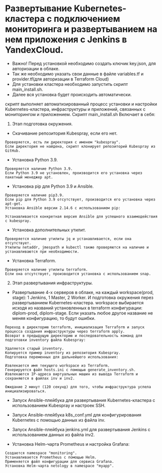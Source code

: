 # Развертывание Kubernetes-кластера с подключением мониторинга и развертыванием на нем приложения с Jenkins в YandexCloud.

* Важно! Перед установкой необходимо создать ключик key.json, для авторизации в облаке. 
* Так же необходимо указать свои данные в файле variables.tf и provider.tf(для авторизации в Terraform Cloud)
* Для установки кластера необходимо запустить скрипт main_install.sh. 
* Далее вся установка будет происходить автоматически.

</details>
скрипт выполняет автоматизированный 
процесс установки и настройки Kubernetes-кластера, 
инфраструктуры и приложений, связанных с мониторингом и приложением.
</details>
Скрипт main_install.sh Включает в себя:

1. Этап подготовка окружения.

* Скачивание репозитория Kubespray, если его нет.
```
Проверяется, есть ли директория с именем "kubespray".
Если директория не найдена, скрипт клонирует репозиторий Kubespray из GitHub.
```

* Установка Python 3.9.
```
Проверяется наличие Python 3.9.
Если Python 3.9 не установлен, производится его установка через пакетный менеджер apt.
```
* Установка pip для Python 3.9 и Ansible.
```
Проверяется наличие pip3.9.
Если pip для Python 3.9 отсутствует, производится его установка через apt-get.
Установка Ansible версии 2.14.6 с использованием pip:

Устанавливается конкретная версия Ansible для успешного взаимодействия с kubespray.
```
* Установка дополнительных утилит.
```
Проверяется наличие утилиты jq и устанавливается, если она отсутствует.
Утилиты netaddr, jmespath и kubectl также проверяются на наличие и устанавливаются при необходимости.
```
* Установка Terraform.
```
Проверяется наличие утилиты terraform.
Если она отсутствует, производится установка с использованием snap.
```

2. Этап развертывания инфраструктуры.
   
* Развертывание 4-х серверов в облаке, на каждый workspace(prod, stage): 1 Jenkins, 1 Master, 2 Worker. И подготовка окружения перез развертыванием Kubernetes-кластера.
workspace выбирается исходя из названий установленных в terraform конфигурации: diplom-prod, diplom-stage.
Если указать любое другое название не меняя конфигурацию, то будут ошибки.

```
Переход в директорию terraform, инициализация Terraform и запуск процесса создания инфраструктуры через terraform apply.
Возврат в предыдущую директорию и последовательность команд для подготовки inventory файла Kubespray:

Удаляется старый inventory.
Копируется пример inventory из репозитория Kubespray.
Подготовка переменных для дальнейшего использования:

Извлекается имя текущего workspace из Terraform.
Генерируется файл hosts.ini с помощью generate_inventory.sh.
Извлекаются IP-адреса виртуальных машин из вывода Terraform и сохраняются в файлах inv и inv2.

Ожидание 2 минут (120 секунд) для того, чтобы инфраструктура успела инициализироваться.
```
* Запуск Ansible-плейбука для развертывания Kubernetes-кластера с использованием Kubespray и настроек SSH.

* Запуск Ansible-плейбука k8s_conf.yml для конфигурирования Kubernetes с помощью данных из файла inv.

* Запуск Ansible-плейбука jenkins.yml для развертывания Jenkins с использованием данных из файла inv2.

* Установка Helm-чарта Prometheus и настройка Grafana:
```
Создается namespace "monitoring".
Устанавливается Prometheus с помощью Helm.
Применяется файл конфигурации для сервиса Grafana.
Установка Helm-чарта netology в namespace "myapp".
```

